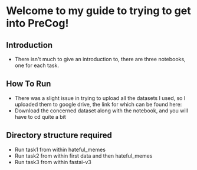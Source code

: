 # Welcome to my guide to trying to get into PreCog!

## Introduction

- There isn't much to give an introduction to, there are three notebooks, one for each task. 

## How To Run

- There was a slight issue in trying to upload all the datasets I used, so I uploaded them to google drive, the link for which can be found here:
- Download the concerned dataset along with the notebook, and you will have to cd quite a bit

## Directory structure required

- Run task1 from within hateful_memes
- Run task2 from within first data and then hateful_memes
- Run task3 from within fastai-v3


